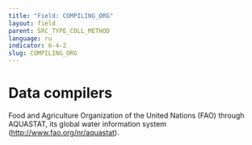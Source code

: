 ```yaml
---
title: "Field: COMPILING_ORG"
layout: field
parent: SRC_TYPE_COLL_METHOD
language: ru
indicator: 6-4-2
slug: COMPILING_ORG
---
```

# Data compilers

Food and Agriculture Organization of the United Nations (FAO) through AQUASTAT, its global water information system (http://www.fao.org/nr/aquastat).